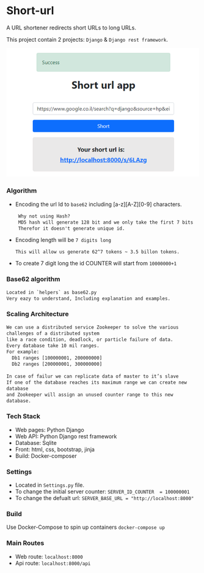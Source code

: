# Short-url
A URL shortener redirects short URLs to long URLs.

This project contain 2 projects: `Django` & `Django rest framework`. 


![pici](https://github.com/aviv-b/short-url/blob/main/screenshots/success.PNG)

### Algorithm 
 - Encoding the url Id to `base62` including [a-z][A-Z][0-9] characters.
 
        Why not using Hash? 
        MD5 hash will generate 128 bit and we only take the first 7 bits 
        Therefor it doesn't generate unique id. 
 - Encoding length will be `7 digits long` 
 
       This will allow us generate 62^7 tokens ~ 3.5 billon tokens.
 - To create 7 digit long the id COUNTER will start from `10000000+1`  
 
### Base62 algorithm 
  
    Located in `helpers` as base62.py 
    Very eazy to understand, Including explanation and examples.
    
### Scaling Architecture
    We can use a distributed service Zookeeper to solve the various challenges of a distributed system 
    like a race condition, deadlock, or particle failure of data.
    Every database take 10 mil ranges.
    For example: 
      Db1 ranges [100000001, 200000000]  
      Db2 ranges [200000001, 300000000] 
      
    In case of failur we can replicate data of master to it’s slave
    If one of the database reaches its maximum range we can create new database 
    and Zookeeper will assign an unused counter range to this new database.

### Tech Stack 
- Web pages: Python Django 
- Web API: Python Django rest framework 
- Database: Sqlite 
- Front: html, css, bootstrap, jinja
- Build: Docker-composer 

### Settings
- Located in `Settings.py` file.
- To change the initial server counter: `SERVER_ID_COUNTER  = 100000001`
- To change the defualt url: `SERVER_BASE_URL = "http://localhost:8000"`



### Build
Use Docker-Compose to spin up containers `docker-compose up`

### Main Routes
 - Web route: `localhost:8000`
 - Api route: `localhost:8000/api`
      
 



